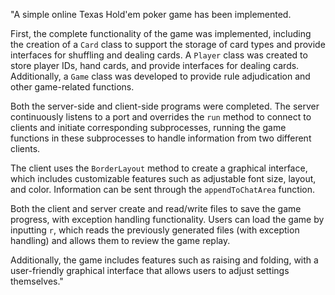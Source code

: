 "A simple online Texas Hold'em poker game has been implemented. 

First, the complete functionality of the game was implemented, including the creation of a `Card` class to support the storage of card types and provide interfaces for shuffling and dealing cards. A `Player` class was created to store player IDs, hand cards, and provide interfaces for dealing cards. Additionally, a `Game` class was developed to provide rule adjudication and other game-related functions.

Both the server-side and client-side programs were completed. The server continuously listens to a port and overrides the `run` method to connect to clients and initiate corresponding subprocesses, running the game functions in these subprocesses to handle information from two different clients.

The client uses the `BorderLayout` method to create a graphical interface, which includes customizable features such as adjustable font size, layout, and color. Information can be sent through the `appendToChatArea` function. 

Both the client and server create and read/write files to save the game progress, with exception handling functionality. Users can load the game by inputting `r`, which reads the previously generated files (with exception handling) and allows them to review the game replay. 

Additionally, the game includes features such as raising and folding, with a user-friendly graphical interface that allows users to adjust settings themselves."
